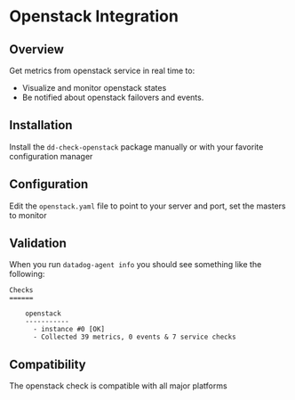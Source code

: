 # Openstack Integration

## Overview

Get metrics from openstack service in real time to:

* Visualize and monitor openstack states
* Be notified about openstack failovers and events.

## Installation

Install the `dd-check-openstack` package manually or with your favorite configuration manager

## Configuration

Edit the `openstack.yaml` file to point to your server and port, set the masters to monitor

## Validation

When you run `datadog-agent info` you should see something like the following:

    Checks
    ======

        openstack
        -----------
          - instance #0 [OK]
          - Collected 39 metrics, 0 events & 7 service checks

## Compatibility

The openstack check is compatible with all major platforms
